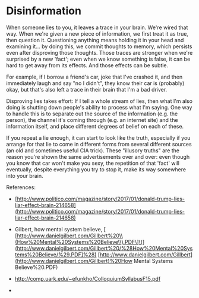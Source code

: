 # Disinformation

When someone lies to you, it leaves a trace in your brain. We're wired that way. When we're given a new piece of information, we first treat it as true, then question it. Questioning anything means holding it in your head and examining it... by doing this, we commit thoughts to memory, which persists even after disproving those thoughts. Those traces are stronger when we're surprised by a new 'fact'; even when we know something is false, it can be hard to get away from its effects. And those effects can be subtle.

For example, if I borrow a friend's car, joke that I've crashed it, and then immediately laugh and say "no I didn't", they know their car is \(probably\) okay, but that's also left a trace in their brain that I'm a bad driver.

Disproving lies takes effort: If I tell a whole stream of lies, then what I'm also doing is shutting down people's ability to process what I'm saying. One way to handle this is to separate out the source of the information \(e.g. the person\), the channel it's coming through \(e.g. an internet site\) and the information itself, and place different degrees of belief on each of these.

If you repeat a lie enough, it can start to look like the truth, especially if you arrange for that lie to come in different forms from several different sources \(an old and sometimes useful CIA trick\). These "illusory truths" are the reason you're shown the same advertisements over and over: even though you know that car won't make you sexy, the repetition of that 'fact' will eventually, despite everything you try to stop it, make its way somewhere into your brain.

References:

* [http://www.politico.com/magazine/story/2017/01/donald-trump-lies-liar-effect-brain-214658](http://www.politico.com/magazine/story/2017/01/donald-trump-lies-liar-effect-brain-214658)
* Gilbert, how mental system believe, \[
  [http://www.danielgilbert.com/Gillbert%20\\(How%20Mental%20Systems%20Believe\\).PDF\]\(](http://www.danielgilbert.com/Gillbert%20/%28How%20Mental%20Systems%20Believe/%29.PDF]%28)
  [http://www.danielgilbert.com/Gillbert](http://www.danielgilbert.com/Gillbert)%20How Mental Systems Believe%20.PDF\)
* http://comp.uark.edu/~efunkho/ColloquiumSyllabusF15.pdf

* 



